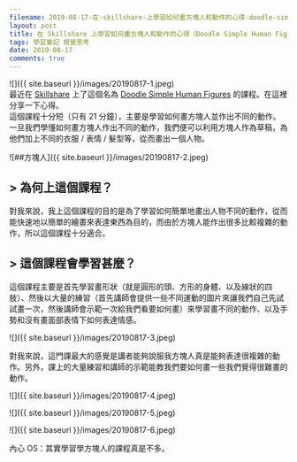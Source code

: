```yaml
---
filename: 2019-08-17-在-skillshare-上學習如何畫方塊人和動作的心得-doodle-simple-human-figures-.md
layout: post
title: 在 Skillshare 上學習如何畫方塊人和動作的心得（Doodle Simple Human Figures）
tags: 學習筆記 視覺思考
date: 2019-08-17
comments: true
---
```


![]({{ site.baseurl }}/images/20190817-1.jpeg)  
最近在 [Skillshare](https://www.skillshare.com) 上了這個名為 [Doodle Simple Human Figures](https://www.skillshare.com/classes/Doodle-Simple-Human-Figures/581388804?category=creative?via=ios) 的課程。在這裡分享一下心得。  
這個課程十分短（只有 21 分鐘），主要是學習如何畫方塊人並作出不同的動作。一旦我們學懂如何畫方塊人作出不同的動作，我們便可以利用方塊人作為草稿，為他們加上不同的衣服 / 表情 / 髮型等，從而畫出一個人物。

![##方塊人]({{ site.baseurl }}/images/20190817-2.jpeg)

## > 為何上這個課程？

對我來說，我上這個課程的目的是為了學習如何簡單地畫出人物不同的動作，從而能快速地以簡單的繪畫來表達東西為目的，而由於方塊人能作出很多比較複雜的動作，所以這個課程十分適合。

## > 這個課程會學習甚麼？

這個課程主要是首先學習畫形狀（就是圓形的頭、方形的身體、以及線狀的四肢）、然後以大量的練習（首先講師會提供一些不同運動的圖片來讓我們自己先試試畫一次，然後講師會示範一次給我們看要如何畫）來學習畫不同的動作、以及手勢和沒有畫面部表情下如何表達情感。

![]({{ site.baseurl }}/images/20190817-3.jpeg)

對我來說，這門課最大的感覺是講者能夠說服我方塊人真是能夠表達很複雜的動作。另外，課上的大量練習和講師的示範能教我們要如何畫一些我們覺得很難畫的動作。

![]({{ site.baseurl }}/images/20190817-4.jpeg)

![]({{ site.baseurl }}/images/20190817-5.jpeg)

![]({{ site.baseurl }}/images/20190817-6.jpeg)

內心 OS：其實學習學方塊人的課程真是不多。



